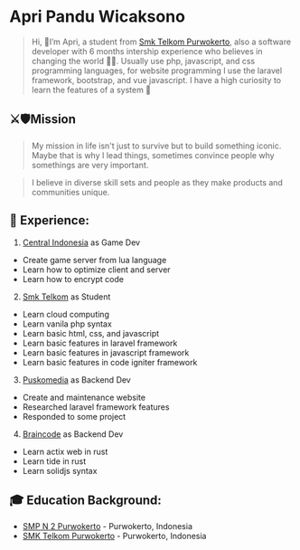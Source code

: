 # Apri Pandu Wicaksono

>Hi, 👋I’m Apri, a student from [Smk Telkom Purwokerto](https://github.com/smktelkompwt), also a software developer with 6 months intership experience who believes in changing the world 🧑‍💻. Usually use php, javascript, and css programming languages, for website programming I use the laravel framework, bootstrap, and vue javascript. I have a high curiosity to learn the features of a system 🚀

## ⚔️🛡Mission
>My mission in life isn't just to survive but to build something iconic. Maybe that is why I lead things, sometimes convince people why somethings are very important. 

>I believe in diverse skill sets and people as they make products and communities unique. 

## 💼 Experience: 
1. [Central Indonesia](https://github.com/Central-Indonesia) as Game Dev
- Create game server from lua language
- Learn how to optimize client and server
- Learn how to encrypt code

2. [Smk Telkom](https://github.com/smktelkompwt) as Student
- Learn cloud computing
- Learn vanila php syntax
- Learn basic html, css, and javascript
- Learn basic features in laravel framework
- Learn basic features in javascript framework
- Learn basic features in code igniter framework

3. [Puskomedia](https://github.com/puskomedia) as Backend Dev
- Create and maintenance website
- Researched laravel framework features
- Responded to some project

4. [Braincode](https://gitlab.com/softegra-sinergi) as Backend Dev
- Learn actix web in rust
- Learn tide in rust
- Learn solidjs syntax

## 🎓 Education Background:
- [SMP N 2 Purwokerto](https://www.smpn2purwokerto.sch.id) - Purwokerto, Indonesia
- [SMK Telkom Purwokerto](https://smktelkom-pwt.sch.id) - Purwokerto, Indonesia
